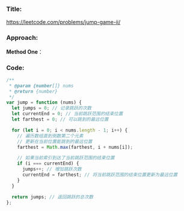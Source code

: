 ### **Title:**

https://leetcode.com/problems/jump-game-ii/

### **Approach:**

**Method One**：

### **Code:**

```js
/**
 * @param {number[]} nums
 * @return {number}
 */
var jump = function (nums) {
  let jumps = 0; // 记录跳跃的次数
  let currentEnd = 0; // 当前跳跃范围的结束位置
  let farthest = 0; // 可以跳到的最远位置

  for (let i = 0; i < nums.length - 1; i++) {
    // 遍历数组直到倒数第二个元素
    // 更新在当前位置能跳到的最远位置
    farthest = Math.max(farthest, i + nums[i]);

    // 如果当前索引到达了当前跳跃范围的结束位置
    if (i === currentEnd) {
      jumps++; // 增加跳跃次数
      currentEnd = farthest; // 将当前跳跃范围的结束位置更新为最远位置
    }
  }

  return jumps; // 返回跳跃的总次数
};
```

